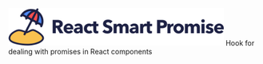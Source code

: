 <img src='https://github.com/erictooth/react-smart-promise/raw/master/media/react-smart-promise.png' height='75' width='431' alt='React Smart Promise' />
Hook for dealing with promises in React components

